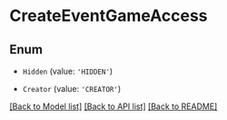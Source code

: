 # CreateEventGameAccess


## Enum

* `Hidden` (value: `'HIDDEN'`)

* `Creator` (value: `'CREATOR'`)

[[Back to Model list]](../README.md#documentation-for-models) [[Back to API list]](../README.md#documentation-for-api-endpoints) [[Back to README]](../README.md)
